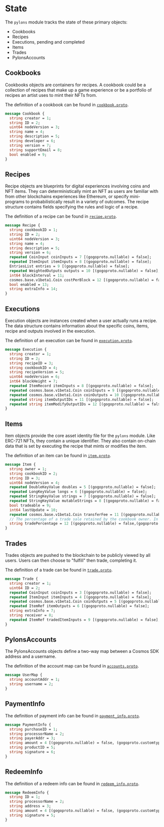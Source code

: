 <!--
order: 2
-->

# State

The `pylons` module tracks the state of these primary objects: 

- Cookbooks
- Recipes
- Executions, pending and completed
- Items
- Trades
- PylonsAccounts

## Cookbooks

Cookbooks objects are containers for recipes.  A cookbook could be a collection of recipes that make up a game experience or be a portfolio of recipes an artist uses to mint their NFTs from.

The definition of a cookbook can be found in [`cookbook.proto`](../../../proto/pylons/cookbook.proto).

```protobuf
message Cookbook {
  string creator = 1;
  string ID = 2;
  uint64 nodeVersion = 3;
  string name = 4;
  string description = 5;
  string developer = 6;
  string version = 7;
  string supportEmail = 8;
  bool enabled = 9;
}
```

## Recipes

Recipe objects are blueprints for digital experiences involving coins and NFT items.  They can deterministically mint an NFT as users are familiar with from
other blockchains experiences like Ethereum, or specify mini-programs to probabilistically result in a variety of outcomes.  The recipe structure contains
fields specifying the rules and logic of a recipe.

The definition of a recipe can be found in [`recipe.proto`](../../../proto/pylons/recipe.proto).

```protobuf
message Recipe {
  string cookbookID = 1;
  string ID = 2;
  uint64 nodeVersion = 3;
  string name = 4;
  string description = 5;
  string version = 6;
  repeated CoinInput coinInputs = 7 [(gogoproto.nullable) = false];
  repeated ItemInput itemInputs = 8 [(gogoproto.nullable) = false];
  EntriesList entries = 9 [(gogoproto.nullable) = false];
  repeated WeightedOutputs outputs = 10 [(gogoproto.nullable) = false];
  int64 blockInterval = 11;
  cosmos.base.v1beta1.Coin costPerBlock = 12 [(gogoproto.nullable) = false];
  bool enabled = 13;
  string extraInfo = 14;
}
```

## Executions

Execution objects are instances created when a user actually runs a recipe.  The data structure contains information about the specific coins, items,
recipe and outputs involved in the execution.

The definition of an execution can be found in [`execution.proto`](../../../proto/pylons/execution.proto).

```protobuf
message Execution {
  string creator = 1;
  string ID = 2;
  string recipeID = 3;
  string cookbookID = 4;
  string recipeVersion = 5;
  uint64 nodeVersion = 6;
  int64 blockHeight = 7;
  repeated ItemRecord itemInputs = 8 [(gogoproto.nullable) = false];
  repeated cosmos.base.v1beta1.Coin coinInputs = 9 [(gogoproto.nullable) = false, (gogoproto.castrepeated) = "github.com/cosmos/cosmos-sdk/types.Coins"];
  repeated cosmos.base.v1beta1.Coin coinOutputs = 10 [(gogoproto.nullable) = false, (gogoproto.castrepeated) = "github.com/cosmos/cosmos-sdk/types.Coins"];
  repeated string itemOutputIDs = 11 [(gogoproto.nullable) = false];
  repeated string itemModifyOutputIDs = 12 [(gogoproto.nullable) = false];
}
```

## Items

Item objects provide the core asset identity file for the `pylons` module.  Like ERC-721 NFTs, they contain a unique identifier.  They also contain on-chain data that is set by executing the recipe that mints or modifies the item.

The definition of an item can be found in [`item.proto`](../../../proto/pylons/item.proto).


````protobuf
message Item {
  string owner = 1;
  string cookbookID = 2;
  string ID = 3;
  uint64 nodeVersion = 4;
  repeated DoubleKeyValue doubles = 5 [(gogoproto.nullable) = false];
  repeated LongKeyValue longs = 6 [(gogoproto.nullable) = false];
  repeated StringKeyValue strings = 7 [(gogoproto.nullable) = false];
  repeated StringKeyValue mutableStrings = 8 [(gogoproto.nullable) = false];
  bool tradeable = 9;
  int64 lastUpdate = 10;
  repeated cosmos.base.v1beta1.Coin transferFee = 11 [(gogoproto.nullable) = false];
  // The percentage of a trade sale retained by the cookbook owner. In the range (0.0, 1.0).
  string tradePercentage = 12 [(gogoproto.nullable) = false,(gogoproto.customtype) = "cosmossdk.io/math.Int"];
}
````

## Trades

Trades objects are pushed to the blockchain to be publicly viewed by all users.  Users can then choose to "fulfill" then trade, completing it.

The definition of a trade can be found in [`trade.proto`](../../../proto/pylons/trade.proto).


```protobuf
message Trade {
  string creator = 1;
  uint64 ID = 2;
  repeated CoinInput coinInputs = 3 [(gogoproto.nullable) = false];
  repeated ItemInput itemInputs = 4 [(gogoproto.nullable) = false];
  repeated cosmos.base.v1beta1.Coin coinOutputs = 5 [(gogoproto.nullable) = false, (gogoproto.castrepeated) = "github.com/cosmos/cosmos-sdk/types.Coins"];
  repeated ItemRef itemOutputs = 6 [(gogoproto.nullable) = false];
  string extraInfo = 7;
  string receiver = 8;
  repeated ItemRef tradedItemInputs = 9 [(gogoproto.nullable) = false];
}
```

## PylonsAccounts

The PylonsAccounts objects define a two-way map between a Cosmos SDK address and a username.  

The definition of the account map can be found in [`accounts.proto`](../../../proto/pylons/accounts.proto).


```protobuf
message UserMap {
  string accountAddr = 1;
  string username = 2;
}
```

## PaymentInfo

The definition of payment info can be found in [`payment_info.proto`](../../../proto/pylons/payment_info.proto).

```protobuf
message PaymentInfo {
  string purchaseID = 1;
  string processorName = 2;
  string payerAddr = 3;
  string amount = 4 [(gogoproto.nullable) = false, (gogoproto.customtype) = "github.com/cosmos/cosmos-sdk/types.Int"];
  string productID = 5;
  string signature = 6;
}
```

## RedeemInfo

The definition of a redeem info can be found in [`redeem_info.proto`](../../../proto/pylons/redeem_info.proto).

```protobuf
message RedeemInfo {
  string ID = 1;
  string processorName = 2;
  string address = 3;
  string amount = 4 [(gogoproto.nullable) = false, (gogoproto.customtype) = "github.com/cosmos/cosmos-sdk/types.Int"];;
  string signature = 5;
}
```